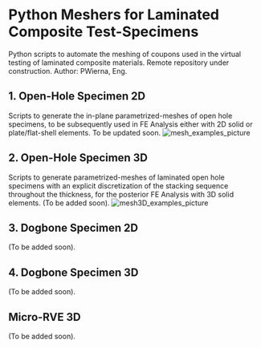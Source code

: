 # Python Meshers for Laminated Composite Test-Specimens
Python scripts to automate the meshing of coupons used in the virtual testing of laminated composite materials.
Remote repository under construction.
Author: PWierna, Eng.

## 1. Open-Hole Specimen 2D
Scripts to generate the in-plane parametrized-meshes of open hole specimens, to be subsequently used in FE Analysis either with 2D solid or plate/flat-shell elements. To be updated soon.
![mesh_examples_picture](https://github.com/PWierna/Meshers_pygmsh/assets/74184016/28352371-de74-4102-9ad9-b6f7ce051cf1)


## 2. Open-Hole Specimen 3D
Scripts to generate parametrized-meshes of laminated open hole specimens with an explicit discretization of the stacking sequence throughout the thickness, for the posterior FE Analysis with 3D solid elements. 
(To be added soon).
![mesh3D_examples_picture](https://github.com/PWierna/Meshers_pygmsh/assets/74184016/f00ddbdc-b053-4b61-ab3e-a47b7cb6c9f2)

## 3. Dogbone Specimen 2D
(To be added soon).

## 4. Dogbone Specimen 3D
(To be added soon).

## Micro-RVE 3D
(To be added soon).
